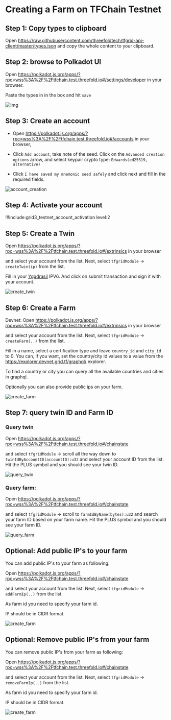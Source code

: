 # Creating a Farm on TFChain Testnet

## Step 1: Copy types to clipboard

Open https://raw.githubusercontent.com/threefoldtech/tfgrid-api-client/master/types.json and copy the whole content to your clipboard.

## Step 2: browse to Polkadot UI

Open https://polkadot.js.org/apps/?rpc=wss%3A%2F%2Ftfchain.test.threefold.io#/settings/developer in your browser.

Paste the types in in the box and hit `save`

![img](img/copy_types_1.jpg)

## Step 3: Create an account

- Open https://polkadot.js.org/apps/?rpc=wss%3A%2F%2Ftfchain.test.threefold.io#/accounts in your browser, 

- Click `Add account`, take note of the seed. Click on the `Advanced creation options` arrow, and select keypair crypto type: `Edwards(ed25519, alternative)`

- Click `I have saved my mnemonic seed safely` and click next and fill in the required fields.

![account_creation](img/account_create_1.jpg)

## Step 4: Activate your account

!!!include:grid3_testnet_account_activation level:2

## Step 5: Create a Twin

Open https://polkadot.js.org/apps/?rpc=wss%3A%2F%2Ftfchain.test.threefold.io#/extrinsics in your browser 

and select your account from the list. Next, select `tfgridModule` -> `createTwin(ip)` from the list.

Fill in your [Yggdrasil](https://github.com/yggdrasil-network/yggdrasil-go) IPV6. And click on submit transaction and sign it with your account.

![create_twin](img/create_twin_1.jpg)

## Step 6: Create a Farm

Devnet: 
Open https://polkadot.js.org/apps/?rpc=wss%3A%2F%2Ftfchain.test.threefold.io#/extrinsics in your browser

and select your account from the list. Next, select `tfgridModule` -> `createFarm(..)` from the list.

Fill in a name, select a certification type and leave `country_id` and `city_id` to 0. You can, if you want, set the country/city id values to a value from the https://explorer.devnet.grid.tf/graphql/ explorer. 

To find a country or city you can query all the available countries and cities in graphql.

Optionally you can also provide public ips on your farm.

![create_farm](img/create_farm_1.jpg)

## Step 7: query twin ID and Farm ID

### Query twin

Open https://polkadot.js.org/apps/?rpc=wss%3A%2F%2Ftfchain.test.threefold.io#/chainstate

and select `tfgridModule` -> scroll all the way down to `twinIdByAccountID(accountID):u32` and select your account ID from the list. Hit the PLUS symbol and you should see your twin ID.

![query_twin](img/query_twin_1.jpg)

### Query farm:

Open https://polkadot.js.org/apps/?rpc=wss%3A%2F%2Ftfchain.test.threefold.io#/chainstate

and select `tfgridModule` -> scroll to `farmIdByName(bytes):u32` and search your farm ID based on your farm name. Hit the PLUS symbol and you should see your farm ID.

![query_farm](img/query_farm_1.jpg)

## Optional: Add public IP's to your farm

You can add public IP's to your farm as following:

Open https://polkadot.js.org/apps/?rpc=wss%3A%2F%2Ftfchain.test.threefold.io#/chainstate

and select your account from the list. Next, select `tfgridModule` -> `addFarmIp(..)` from the list.

As farm id you need to specify your farm id.

IP should be in CIDR format.

![create_farm](img/add_public_ip.png)

## Optional: Remove public IP's from your farm

You can remove public IP's from your farm as following:

Open https://polkadot.js.org/apps/?rpc=wss%3A%2F%2Ftfchain.test.threefold.io#/chainstate

and select your account from the list. Next, select `tfgridModule` -> `removeFarmIp(..)` from the list.

As farm id you need to specify your farm id.

IP should be in CIDR format.

![create_farm](img/remove_public_ip.png)